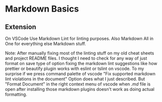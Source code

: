 # Markdown Basics

## Extension

On VSCode
Use Markdown Lint for linting purposes.
Also Markdown All in One for everything else Markdown stuff.

Note: After manually fixing most of the linting stuff on my old cheat sheets and project README files. I thought I need to check for any way of just format on save type of option fixing the markdown lint suggestions like how prettier or beautify plugin works with eslint or tslint on vscode.
To my surprise if we press command palette of vscode
"Fix supported markdown lint violations in the document" Option does what I just described.
But "Format Document" in the right context menu of vscode when *.md* file is open after installing those markdown plugins doesn't work as doing actual formatting.
